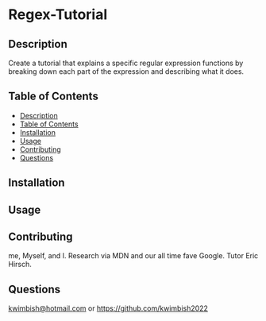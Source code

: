 # Regex-Tutorial

## Description

Create a tutorial that explains a specific regular expression functions by breaking down each part of the expression and describing what it does.

## Table of Contents
- [Description](#description)
- [Table of Contents](#table-of-contents)
- [Installation](#installation)
- [Usage](#usage)
- [Contributing](#contributing)
- [Questions](#questions)

## Installation



## Usage



## Contributing
me, Myself, and I.
Research via MDN and our all time fave Google.
Tutor Eric Hirsch.

## Questions
kwimbish@hotmail.com or https://github.com/kwimbish2022
